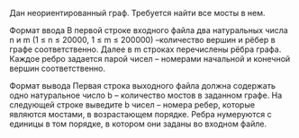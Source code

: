 Дан неориентированный граф. Требуется найти все мосты в нем.

Формат ввода
В первой строке входного файла два натуральных числа n и m (1 ≤ n ≤ 20000, 1 ≤ m ≤ 200000) –количество вершин и рёбер в графе соответственно. Далее в m строках перечислены рёбра графа. Каждое ребро задается парой чисел – номерами начальной и конечной вершин соответственно.

Формат вывода
Первая строка выходного файла должна содержать одно натуральное число b – количество мостов в заданном графе. На следующей строке выведите b чисел – номера ребер, которые являются мостами, в возрастающем порядке. Ребра нумеруются с единицы в том порядке, в котором они заданы во входном файле.


